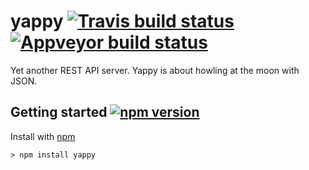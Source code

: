 # yappy [![Travis build status](https://travis-ci.org/richardschneider/yappy.svg)](https://travis-ci.org/richardschneider/yappy) [![Appveyor build status](https://ci.appveyor.com/api/projects/status/af2mlh70o5bq5g9r?svg=true)](https://ci.appveyor.com/project/richardschneider/ecom)

Yet another REST API server. Yappy is about howling at the moon with JSON.

## Getting started [![npm version](https://badge.fury.io/js/yappy.svg)](https://badge.fury.io/js/yappy)

Install with [npm](http://blog.npmjs.org/post/85484771375/how-to-install-npm)

    > npm install yappy

